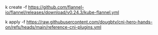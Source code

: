 k create -f https://github.com/flannel-io/flannel/releases/download/v0.24.3/kube-flannel.yml

k apply -f https://raw.githubusercontent.com/dougbtv/cni-hero-hands-on/refs/heads/main/reference-cni-plugins.yml
